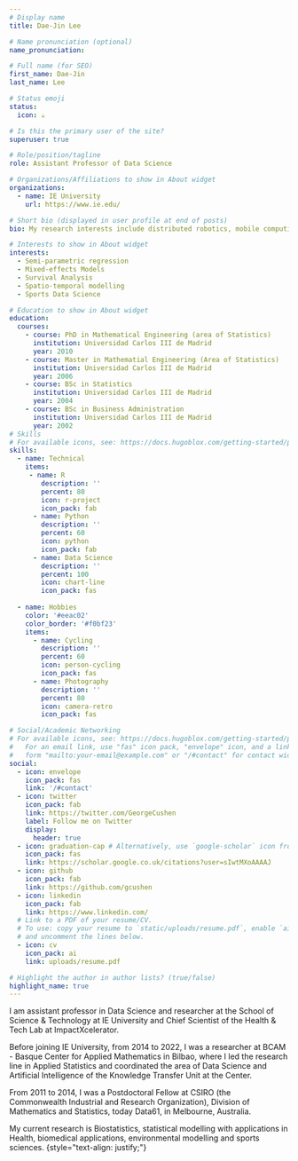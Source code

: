 ```yaml
---
# Display name
title: Dae-Jin Lee

# Name pronunciation (optional)
name_pronunciation: 

# Full name (for SEO)
first_name: Dae-Jin
last_name: Lee

# Status emoji
status:
  icon: ☕️

# Is this the primary user of the site?
superuser: true

# Role/position/tagline
role: Assistant Professor of Data Science

# Organizations/Affiliations to show in About widget
organizations:
  - name: IE University
    url: https://www.ie.edu/

# Short bio (displayed in user profile at end of posts)
bio: My research interests include distributed robotics, mobile computing and programmable matter.

# Interests to show in About widget
interests:
  - Semi-parametric regression
  - Mixed-effects Models
  - Survival Analysis
  - Spatio-temporal modelling
  - Sports Data Science

# Education to show in About widget
education:
  courses:
    - course: PhD in Mathematical Engineering (area of Statistics)
      institution: Universidad Carlos III de Madrid
      year: 2010
    - course: Master in Mathematial Engineering (Area of Statistics)
      institution: Universidad Carlos III de Madrid
      year: 2006
    - course: BSc in Statistics
      institution: Universidad Carlos III de Madrid
      year: 2004
    - course: BSc in Business Administration
      institution: Universidad Carlos III de Madrid
      year: 2002
# Skills
# For available icons, see: https://docs.hugoblox.com/getting-started/page-builder/#icons
skills:
  - name: Technical
    items:
     - name: R
        description: ''
        percent: 80
        icon: r-project
        icon_pack: fab
      - name: Python
        description: ''
        percent: 60
        icon: python
        icon_pack: fab
      - name: Data Science
        description: ''
        percent: 100
        icon: chart-line
        icon_pack: fas
        
  - name: Hobbies
    color: '#eeac02'
    color_border: '#f0bf23'
    items:
      - name: Cycling
        description: ''
        percent: 60
        icon: person-cycling
        icon_pack: fas
      - name: Photography
        description: ''
        percent: 80
        icon: camera-retro
        icon_pack: fas

# Social/Academic Networking
# For available icons, see: https://docs.hugoblox.com/getting-started/page-builder/#icons
#   For an email link, use "fas" icon pack, "envelope" icon, and a link in the
#   form "mailto:your-email@example.com" or "/#contact" for contact widget.
social:
  - icon: envelope
    icon_pack: fas
    link: '/#contact'
  - icon: twitter
    icon_pack: fab
    link: https://twitter.com/GeorgeCushen
    label: Follow me on Twitter
    display:
      header: true
  - icon: graduation-cap # Alternatively, use `google-scholar` icon from `ai` icon pack
    icon_pack: fas
    link: https://scholar.google.co.uk/citations?user=sIwtMXoAAAAJ
  - icon: github
    icon_pack: fab
    link: https://github.com/gcushen
  - icon: linkedin
    icon_pack: fab
    link: https://www.linkedin.com/
  # Link to a PDF of your resume/CV.
  # To use: copy your resume to `static/uploads/resume.pdf`, enable `ai` icons in `params.yaml`,
  # and uncomment the lines below.
  - icon: cv
    icon_pack: ai
    link: uploads/resume.pdf

# Highlight the author in author lists? (true/false)
highlight_name: true
---
```


I am assistant professor in Data Science and researcher at the School of Science & Technology at IE University and Chief Scientist of the Health & Tech Lab at ImpactXcelerator. 

Before joining IE University, from 2014 to 2022, I was a researcher at BCAM - Basque Center for Applied Mathematics in Bilbao, where I led the research line in Applied Statistics and coordinated the area of Data Science and Artificial Intelligence of the Knowledge Transfer Unit at the Center. 

From 2011 to 2014, I was a Postdoctoral Fellow at CSIRO (the Commonwealth Industrial and Research Organization), Division of Mathematics and Statistics, today Data61, in Melbourne, Australia.

My current research is Biostatistics, statistical modelling with applications in Health, biomedical applications, environmental modelling and sports sciences.
{style="text-align: justify;"}
